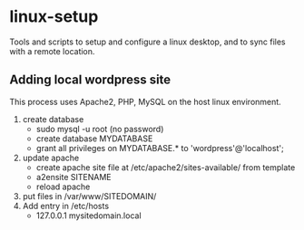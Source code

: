 # linux-setup

Tools and scripts to setup and configure a linux desktop, and to sync files with a remote location.

## Adding local wordpress site

This process uses Apache2, PHP, MySQL on the host linux environment.

1. create database
    - sudo mysql -u root (no password)
    - create database MYDATABASE
    - grant all privileges on MYDATABASE.* to 'wordpress'@'localhost';
2. update apache
    - create apache site file at /etc/apache2/sites-available/ from template
    - a2ensite SITENAME
    - reload apache
3. put files in /var/www/SITEDOMAIN/
4. Add entry in /etc/hosts
    - 127.0.0.1   mysitedomain.local